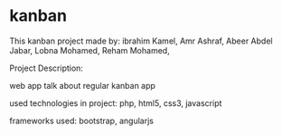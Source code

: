 # kanban

This kanban project made by: 
ibrahim Kamel, 
Amr Ashraf, 
Abeer Abdel Jabar, 
Lobna Mohamed, 
Reham Mohamed, 

Project Description:

web app talk about regular kanban app 

used technologies in project:
php, html5, css3, javascript

frameworks used:
bootstrap, angularjs
